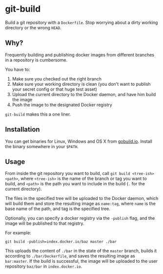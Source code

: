 git-build
=========

Build a git repository with a `Dockerfile`. Stop worrying about a dirty working directory or the wrong `HEAD`.

## Why?

Frequently building and publishing docker images from different branches in a repository is cumbersome.

You have to:

1. Make sure you checked out the right branch
2. Make sure your working directory is clean (you don't want to publish your secret config or that huge test asset)
3. Upload the current directory to the Docker daemon, and have him build the image
4. Push the image to the designated Docker registry

`git-build` makes this a one liner.

## Installation

You can get binaries for Linux, Windows and OS X from [gobuild.io](http://gobuild.io/github.com/srijs/git-build).
Install the binary somewhere in your `$PATH`.

## Usage

From inside the git repository you want to build, call `git build <tree-ish> <path>`,
where `<tree-ish>` is the name of the branch or tag you want to build,
and `<path>` is the path you want to include in the build (`.` for the current directory).

The files in the specified tree will be uploaded to the Docker daemon,
which will build them and store the resulting image as `name:tag`,
where `name` is the base name of the path, and tag is the specified tree.

Optionally, you can specify a docker registry via the `-publish` flag,
and the image will be published to that registry.

For example:

    git build -publish=index.docker.io/baz master ./bar

This uploads the content of `./bar` in the state of the `master` branch,
builds it according to `./bar/Dockerfile`, and saves the resulting image as `bar:master`.
If the build is successful, the image will be uploaded to the user repository `baz/bar`
in `index.docker.io`.
